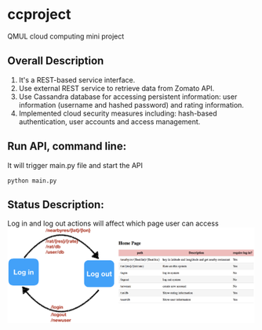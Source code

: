 # ccproject
QMUL cloud computing mini project


## **Overall Description**
1. It's a REST-based service interface.
2. Use external REST service to retrieve data from Zomato API.
3. Use Cassandra database for accessing persistent information: user information (username and hashed password) and rating information.
4. Implemented cloud security measures including: hash-based authentication, user accounts and access management.




## **Run API, command line:**
It will trigger main.py file and start the API
```
python main.py
```



## **Status Description:**
Log in and log out actions will affect which page user can access
![alt text](/description.png)
  
